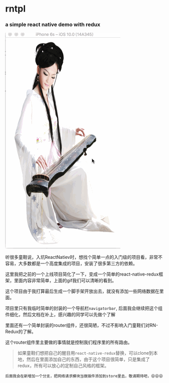 # rntpl
### a simple react native demo with redux

![](animate.gif)

听很多童鞋说，入坑ReactNatiev时，想找个简单一点的入门级的项目看，非常不容易，大多数都是一个高度集成的项目，安装了很多第三方的依赖。

这里我把之前的一个上线项目简化了一下，变成一个简单的react-native-redux框架，里面内容非常简单，上面的gif我们可以清晰的看到。

这个项目由于我打算最后生成一个脚手架开放出去，就没有添加一些网络数据在里面。

项目里只有我临时简单的封装的一个导航栏`navigatorbar`, 后面我会继续把这个组件细化，然后文档在补上，感兴趣的同学可以先做个了解

里面还有一个简单封装的router组件，还很简陋，不过不影响入门童鞋们对RN-Redux的了解。

这个router组件里主要做的事情就是控制我们程序里的所有路由。

> 如果童鞋们想把自己的醒目用`react-native-redux`替换，可以clone到本地，然后在里面添加自己的东西，由于这个项目很简单，只是集成了redux，所有可以放心的定制自己风格的框架。

`后面我会在新增加一个分支，把网络请求模块当做插件添加到store里去，敬请期待吧，😝😝😝`